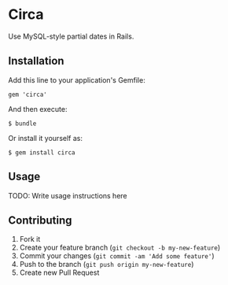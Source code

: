 # Circa

Use MySQL-style partial dates in Rails.

## Installation

Add this line to your application's Gemfile:

    gem 'circa'

And then execute:

    $ bundle

Or install it yourself as:

    $ gem install circa

## Usage

TODO: Write usage instructions here

## Contributing

1. Fork it
2. Create your feature branch (`git checkout -b my-new-feature`)
3. Commit your changes (`git commit -am 'Add some feature'`)
4. Push to the branch (`git push origin my-new-feature`)
5. Create new Pull Request
